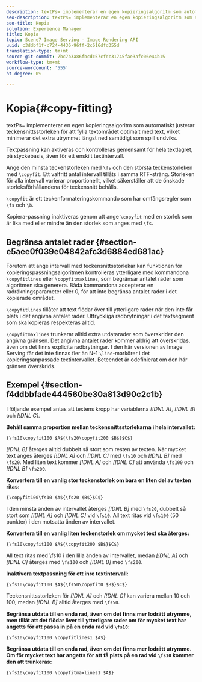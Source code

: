 ```yaml
---
description: textPs= implementerar en egen kopieringsalgoritm som automatiskt justerar teckensnittsstorleken för att fylla textområdet optimalt med text, vilket minimerar det extra utrymmet längst ned samtidigt som spill undviks.
seo-description: textPs= implementerar en egen kopieringsalgoritm som automatiskt justerar teckensnittsstorleken för att fylla textområdet optimalt med text, vilket minimerar det extra utrymmet längst ned samtidigt som spill undviks.
seo-title: Kopia
solution: Experience Manager
title: Kopia
topic: Scene7 Image Serving - Image Rendering API
uuid: c3ddbf1f-c724-4436-96ff-2c616dfd355d
translation-type: tm+mt
source-git-commit: 7bc7b3a86fbcdc57cfdc31745fae3afc06e44b15
workflow-type: tm+mt
source-wordcount: '555'
ht-degree: 0%

---
```



# Kopia{#copy-fitting}

textPs= implementerar en egen kopieringsalgoritm som automatiskt justerar teckensnittsstorleken för att fylla textområdet optimalt med text, vilket minimerar det extra utrymmet längst ned samtidigt som spill undviks.

Textpassning kan aktiveras och kontrolleras gemensamt för hela textlagret, på styckebasis, även för ett enskilt textintervall.

Ange den minsta teckenstorleken med `\fs` och den största teckenstorleken med `\copyfit`. Ett valfritt antal intervall tillåts i samma RTF-sträng. Storleken för alla intervall varierar proportionellt, vilket säkerställer att de önskade storleksförhållandena för teckensnitt behålls.

`\copyfit` är ett teckenformateringskommando som har omfångsregler som  `\fs` och  `\b`.

Kopiera-passning inaktiveras genom att ange `\copyfit` med en storlek som är lika med eller mindre än den storlek som anges med `\fs`.

## Begränsa antalet rader {#section-e5aee0f039e04842afc3d6884ed681ac}

Förutom att ange intervall med teckensnittsstorlekar kan funktionen för kopieringspassningsalgoritmen kontrolleras ytterligare med kommandona `\copyfitlines` eller `\copyfitmaxlines`, som begränsar antalet rader som algoritmen ska generera. Båda kommandona accepterar en radräkningsparameter eller 0, för att inte begränsa antalet rader i det kopierade området.

`\copyfitlines` tillåter att text flödar över till ytterligare rader när den inte får plats i det angivna antalet rader. Uttryckliga radbrytningar i det textsegment som ska kopieras respekteras alltid.

`\copyfitmaxlines` trunkerar alltid extra utdatarader som överskrider den angivna gränsen. Det angivna antalet rader kommer aldrig att överskridas, även om det finns explicita radbrytningar. I den här versionen av Image Serving får det inte finnas fler än N-1 `\line`-markörer i det kopieringsanpassade textintervallet. Beteendet är odefinierat om den här gränsen överskrids.

## Exempel {#section-f4ddbbfade444560be30a813d90c2c1b}

I följande exempel antas att textens kropp har variablerna *[!DNL $A$]*, *[!DNL $B$]* och *[!DNL $C$]*.

**Behåll samma proportion mellan teckensnittsstorlekarna i hela intervallet:**

`{\fs10\copyfit100 $A${\fs20\copyfit200 $B$}$C$}`

*[!DNL $B$]* återges alltid dubbelt så stort som resten av texten. När mycket text anges återges *[!DNL $A$]* och *[!DNL $C$]* med `\fs10` och *[!DNL $B$]* med `\fs20`. Med liten text kommer *[!DNL $A$]* och *[!DNL $C$]* att använda `\fs100` och *[!DNL $B$]* `\fs200`.

**Konvertera till en vanlig stor teckenstorlek om bara en liten del av texten ritas:**

`{\copyfit100\fs10 $A${\fs20 $B$}$C$}`

I den minsta änden av intervallet återges *[!DNL $B$]* med `\fs20`, dubbelt så stort som *[!DNL $A$]* och *[!DNL $C$]* vid `\fs10`. All text ritas vid `\fs100` (50 punkter) i den motsatta änden av intervallet.

**Konvertera till en vanlig liten teckenstorlek om mycket text ska återges:**

`{\fs10\copyfit100 $A${\copyfit200 $B$}$C$}`

All text ritas med \fs10 i den lilla änden av intervallet, medan *[!DNL $A$]* och *[!DNL $C$]* återges med `\fs100` och *[!DNL $B$]* med `\fs200`.

**Inaktivera textpassning för ett inre textintervall:**

`{\fs10\copyfit100 $A${\fs50\copyfit0 $B$}$C$}`

Teckensnittsstorleken för *[!DNL $A$]* och *[!DNL $C$]* kan variera mellan 10 och 100, medan *[!DNL $B$]* alltid återges med `\fs50`.

**Begränsa utdata till en enda rad, även om det finns mer lodrätt utrymme, men tillåt att det flödar över till ytterligare rader om för mycket text har angetts för att passa in på en enda rad vid  `\fs10`:**

`{\fs10\copyfit100 \copyfitlines1 $A$}`

**Begränsa utdata till en enda rad, även om det finns mer lodrätt utrymme. Om för mycket text har angetts för att få plats på en rad vid `\fs10` kommer den att trunkeras:**

`{\fs10\copyfit100 \copyfitmaxlines1 $A$}`
